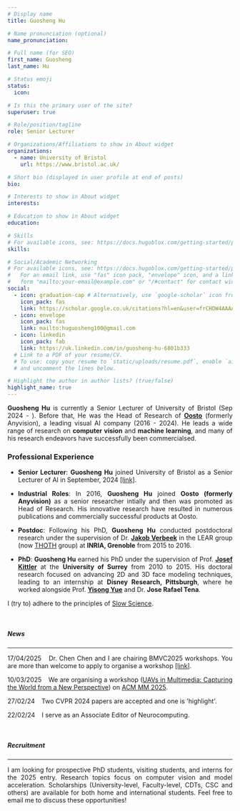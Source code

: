 ```yaml
---
# Display name
title: Guosheng Hu

# Name pronunciation (optional)
name_pronunciation: 

# Full name (for SEO)
first_name: Guosheng
last_name: Hu

# Status emoji
status:
  icon: 

# Is this the primary user of the site?
superuser: true

# Role/position/tagline
role: Senior Lecturer

# Organizations/Affiliations to show in About widget
organizations:
  - name: University of Bristol
    url: https://www.bristol.ac.uk/

# Short bio (displayed in user profile at end of posts)
bio: 

# Interests to show in About widget
interests:

# Education to show in About widget
education:

# Skills
# For available icons, see: https://docs.hugoblox.com/getting-started/page-builder/#icons
skills:

# Social/Academic Networking
# For available icons, see: https://docs.hugoblox.com/getting-started/page-builder/#icons
#   For an email link, use "fas" icon pack, "envelope" icon, and a link in the
#   form "mailto:your-email@example.com" or "/#contact" for contact widget.
social:
  - icon: graduation-cap # Alternatively, use `google-scholar` icon from `ai` icon pack
    icon_pack: fas
    link: https://scholar.google.co.uk/citations?hl=en&user=frCHDW4AAAAJ&view_op=list_works
  - icon: envelope
    icon_pack: fas
    link: mailto:huguosheng100@gmail.com
  - icon: linkedin
    icon_pack: fab
    link: https://uk.linkedin.com/in/guosheng-hu-6801b333
  # Link to a PDF of your resume/CV.
  # To use: copy your resume to `static/uploads/resume.pdf`, enable `ai` icons in `params.yaml`,
  # and uncomment the lines below.

# Highlight the author in author lists? (true/false)
highlight_name: true
---
```

<!-- {style="text-align: justify;"} -->
<div align="justify">



**Guosheng Hu**  is currently a Senior Lecturer of University of Bristol (Sep 2024 - ). Before that, He was the Head of Research of [**Oosto**](https://oosto.com/) (formerly Anyvision), a leading visual AI company (2016 - 2024). He leads a wide range of research  on **computer vision** and **machine learning**, and many of his research endeavors have successfully been commercialsed. 



### Professional Experience

* **Senior Lecturer**: **Guosheng Hu** joined University of Bristol as a Senior Lecturer of AI in September, 2024 [[link]](https://www.bristol.ac.uk/people/person/Guosheng-Hu-ecfd549b-d733-4a76-9a95-dfe49ea8c894/).

* **Industrial Roles**: In 2016, **Guosheng Hu** joined **Oosto (formerly Anyvision)** as a senior researcher intially and then was promoted as Head of Research. His  innovative research have resulted in numerous publications and commercially successful products at Oosto.

* **Postdoc**: Following his PhD, **Guosheng Hu** conducted postdoctoral research under the supervision of Dr. [**Jakob Verbeek**](https://scholar.google.co.uk/citations?user=oZGA-rAAAAAJ&hl=en) in the LEAR group (now [THOTH](https://team.inria.fr/thoth/) group) at **INRIA, Grenoble** from 2015 to 2016. 

* **PhD**: **Guosheng Hu** earned his PhD under the supervision of Prof. [**Josef Kittler**](https://www.surrey.ac.uk/people/josef-kittler) at the **University of Surrey** from 2010 to 2015. His doctoral research focused on advancing 2D and 3D face modeling techniques, leading to an internship at **Disney Research, Pittsburgh**, where he worked alongside Prof. [**Yisong Yue**](http://www.yisongyue.com/) and Dr. **Jose Rafael Tena**. 


I (try to) adhere to the principles of [Slow Science](http://slow-science.org/).


&nbsp;


##### News
---

17/04/2025 &ensp; Dr. Chen Chen and I are chairing BMVC2025 workshops. You are more than welcome to apply to organise a workshop [[link]](https://bmvc2025.bmva.org/calls/call-for-workshops/).

10/03/2025 &ensp; We are organising a workshop ([UAVs in Multimedia: Capturing the World from a New Perspective](https://www.zdzheng.xyz/ACMMM2025Workshop-UAV/)) on [ACM MM 2025](https://acmmm2025.org/).

27/02/24 &ensp; Two CVPR 2024 papers are accepted and one is 'highlight'.

22/02/24 &ensp; I serve as an Associate Editor of Neurocomputing.

&nbsp;

##### Recruitment
---
I am looking for prospective PhD students, visiting students, and interns for the 2025 entry. Research topics  focus on computer vision and model acceleration. Scholarships (University-level, Faculty-level, CDTs, CSC and others) are available for both home and international students. Feel free to email me to discuss these opportunities!

</div>
